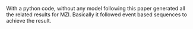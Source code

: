 With a python code, without any model following this paper generated all the related results for MZI.
Basically it followed event based sequences to achieve the result.

